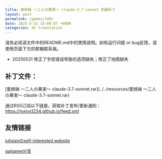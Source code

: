 ```yaml
---
title: 愛姉妹 ～二人の果実～ claude-3.7-sonnet 机翻补丁
layout: post
permalink: /games/149/
date: 2025-5-31 15:09:07 +0800
categories: AI translation
---
```



请务必阅读文件中的README.md中的使用说明。如有运行问题 or bug反馈，请使用页面下方的邮箱联系我。

- 20250531 修正了字库错误导致的选项缺失；修正了地图缺失 

## 补丁文件：

[愛姉妹 ～二人の果実～ claude-3.7-sonnet.rar](../../resources/愛姉妹 ～二人の果実～ claude-3.7-sonnet.rar)

 

通过RSS订阅以下链接，获取补丁发布/更新通知：https://jyxjyx1234.github.io/feed.xml

## 友情链接

[julixianのself-interested website](https://julixian-siw.worldsystem.top/) 

[galgame分享](https://t.me/galgpt)